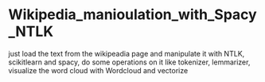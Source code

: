 # Wikipedia_manioulation_with_Spacy_NTLK
just load the text from the wikipeadia page and manipulate it with NTLK, scikitlearn and spacy, do some operations on it like tokenizer, lemmarizer, visualize the word cloud with Wordcloud and vectorize
